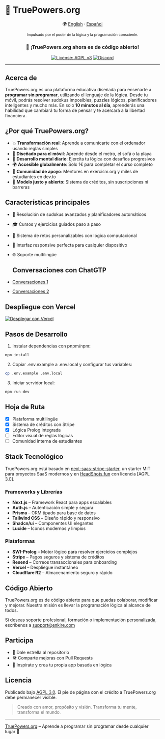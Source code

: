 # 🧠 TruePowers.org

<div align="center">

🌍 [English](README.md) · [Español](README.es.md)

<sup>Impulsado por el poder de la lógica y la programación consciente.</sup>

### 🎉 ¡TruePowers.org ahora es de código abierto!

[![License: AGPL v3](https://img.shields.io/badge/License-AGPL%20v3-blue.svg)](https://www.gnu.org/licenses/agpl-3.0)
[![Discord](https://img.shields.io/discord/1261197667053207608?color=7289da&label=Discord&logo=discord&logoColor=ffffff)](https://discord.gg/vdqwAcp7mf)

</div>

---

## Acerca de

TruePowers.org es una plataforma educativa diseñada para enseñarte a **programar sin programar**, utilizando el lenguaje de la lógica. Desde tu móvil, podrás resolver sudokus imposibles, puzzles lógicos, planificadores inteligentes y mucho más. En solo **10 minutos al día**, aprenderás una habilidad que cambiará tu forma de pensar y te acercará a la libertad financiera.

## ¿Por qué TruePowers.org?

- 💥 **Transformación real**: Aprende a comunicarte con el ordenador usando reglas simples
- 📱 **Diseñado para el móvil**: Aprende desde el metro, el sofá o la playa
- 🧠 **Desarrollo mental diario**: Ejercita tu lógica con desafíos progresivos
- 🌍 **Accesible globalmente**: Solo 1€ para completar el curso completo
- 🤝 **Comunidad de apoyo**: Mentores en exercism.org y miles de estudiantes en dev.to
- 🌈 **Modelo justo y abierto**: Sistema de créditos, sin suscripciones ni barreras

## Características principales

- 🧩 Resolución de sudokus avanzados y planificadores automáticos
- 🎓 Cursos y ejercicios guiados paso a paso
- 🧠 Sistema de retos personalizables con lógica computacional
- 📱 Interfaz responsive perfecta para cualquier dispositivo
- 🌐 Soporte multilingüe

  ## Conversaciones con ChatGTP
- [Conversaciones 1](https://chatgpt.com/share/67e1641b-bbc0-8005-a6f2-d0715a182736)
- [Conversaciones 2](https://chatgpt.com/share/67e1639a-02e0-8005-a73e-d718b745e6c1)


## Despliegue con Vercel

[![Desplegar con Vercel](https://vercel.com/button)](https://vercel.com/new/clone?repository-url=https%3A%2F%2Fgithub.com%2Fjcarpio%2Fprolog-dream)

## Pasos de Desarrollo

1. Instalar dependencias con pnpm/npm:
```bash
npm install
```
2. Copiar .env.example a .env.local y configurar tus variables:
```bash
cp .env.example .env.local
```
3. Iniciar servidor local:
```bash
npm run dev
```

## Hoja de Ruta

- [x] Plataforma multilingüe
- [x] Sistema de créditos con Stripe
- [x] Lógica Prolog integrada
- [ ] Editor visual de reglas lógicas
- [ ] Comunidad interna de estudiantes

## Stack Tecnológico

TruePowers.org está basado en [next-saas-stripe-starter](https://github.com/mickasmt/next-saas-stripe-starter), un starter MIT para proyectos SaaS modernos y en [HeadShots.fun](https://github.com/UllrAI/HeadShots.fun) con licencia [AGPL 3.0].

### Frameworks y Librerías
- **Next.js** – Framework React para apps escalables
- **Auth.js** – Autenticación simple y segura
- **Prisma** – ORM tipado para base de datos
- **Tailwind CSS** – Diseño rápido y responsivo
- **Shadcn/ui** – Componentes UI elegantes
- **Lucide** – Iconos modernos y limpios

### Plataformas
- **SWI-Prolog** – Motor lógico para resolver ejercicios complejos
- **Stripe** – Pagos seguros y sistema de créditos
- **Resend** – Correos transaccionales para onboarding
- **Vercel** – Despliegue instantáneo
- **Cloudflare R2** – Almacenamiento seguro y rápido

## Código Abierto

TruePowers.org es de código abierto para que puedas colaborar, modificar y mejorar. Nuestra misión es llevar la programación lógica al alcance de todos.

Si deseas soporte profesional, formación o implementación personalizada, escríbenos a support@enkire.com

## Participa

- 🌟 Dale estrella al repositorio
- 🛠️ Comparte mejoras con Pull Requests
- 🧠 Inspírate y crea tu propia app basada en lógica

## Licencia

Publicado bajo [AGPL 3.0](./LICENSE.md). El pie de página con el crédito a TruePowers.org debe permanecer visible.

> Creado con amor, propósito y visión. Transforma tu mente, transforma el mundo.

---

[TruePowers.org](https://truepowers.org) – Aprende a programar sin programar desde cualquier lugar 🚀

